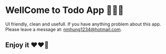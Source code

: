 # WellCome to Todo App 🎉🎉🎊

UI friendly, clean and usefull.
If you have anything problem about this app. Please leave a message at: nmhung1234@hotmail.com.


## Enjoy it ❤❤🚀
